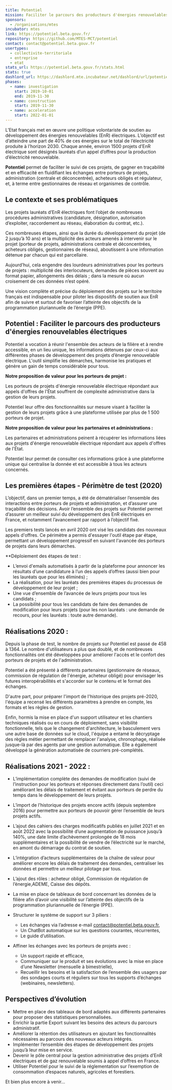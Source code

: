 ```yaml
---
title: Potentiel
mission: Faciliter le parcours des producteurs d'énergies renouvelables électriques
sponsors:
  - /organisations/mtes
incubator: mtes
link: https://potentiel.beta.gouv.fr/
repository: https://github.com/MTES-MCT/potentiel
contact: contact@potentiel.beta.gouv.fr
usertypes:
  - collectivite-territoriale
  - entreprise
  - etat
stats_url: https://potentiel.beta.gouv.fr/stats.html
stats: true
dashlord_url: https://dashlord.mte.incubateur.net/dashlord/url/potentiel-beta-gouv-fr/
phases:
  - name: investigation
    start: 2019-10-01
    end: 2019-11-30
  - name: construction
    start: 2019-11-30
  - name: acceleration
    start: 2022-01-01
---
```

L’Etat français met en œuvre une politique volontariste de soutien au développement des énergies renouvelables (EnR) électriques. L’objectif est d’atteindre une part de 40% de ces énergies sur le total de l’électricité produite à l’horizon 2030. Chaque année, environ 1500 projets d’EnR électrique sont désignés lauréats d’un appel d’offres pour la production d’électricité renouvelable.

**Potentiel** permet de faciliter le suivi de ces projets, de gagner en traçabilité et en efficacité en fluidifiant les échanges entre porteurs de projets, administration (centrale et déconcentrée), acheteurs obligés et régulateur, et, à terme entre gestionnaires de réseau et organismes de contrôle. 

## Le contexte et ses problématiques

Les projets lauréats d’EnR électriques font l’objet de nombreuses procédures administratives (candidature, désignation, autorisation d’exploiter, raccordement au réseau, élaboration du contrat, etc.).  

Ces nombreuses étapes, ainsi que la durée du développement du projet (de 2 jusqu’à 10 ans) et la multiplicité des acteurs amenés à intervenir sur le projet (porteur de projets, administrations centrale et déconcentrées, acheteurs obligés, gestionnaires de réseau), aboutissent à une information détenue par chacun qui est parcellaire.   

Aujourd’hui, cela engendre des lourdeurs administratives pour les porteurs de projets : multiplicité des interlocuteurs, demandes de pièces souvent au format papier, allongements des délais ; dans la mesure où aucun croisement de ces données n’est opéré.

Une vision complète et précise du déploiement des projets sur le territoire français est indispensable pour piloter les dispositifs de soutien aux EnR afin de suivre et surtout de favoriser l’atteinte des objectifs de la programmation pluriannuelle de l’énergie (PPE).

## Potentiel : Faciliter le parcours des producteurs d'énergies renouvelables électriques

Potentiel a vocation à réunir l'ensemble des acteurs de la filière et à rendre accessible, en un lieu unique, les informations détenues par ceux-ci aux différentes phases de développement des projets d’énergie renouvelable électrique. L'outil simplifie les démarches, harmonise les pratiques et génère un gain de temps considérable pour tous. 

**Notre proposition de valeur pour les porteurs de projet :** 

Les porteurs de projets d'énergie renouvelable électrique répondant aux appels d'offres de l'État souffrent de complexité administrative dans la gestion de leurs projets. 

Potentiel leur offre des fonctionnalités sur mesure visant à faciliter la gestion de leurs projets grâce à une plateforme utilisée par plus de 1 500 porteurs de projet.

**Notre proposition de valeur pour les partenaires et administrations :**

Les partenaires et administrations peinent à récupérer les informations liées aux projets d'énergie renouvelable électrique répondant aux appels d'offres de l'État.

Potentiel leur permet de consulter ces informations grâce à une plateforme unique qui centralise la donnée et est accessible à tous les acteurs concernés.

## Les premières étapes - Périmètre de test (2020)

L’objectif, dans un premier temps, a été de dématérialiser l’ensemble des interactions entre porteurs de projets et administration, et d’assurer une traçabilité des décisions. Avoir l’ensemble des projets sur Potentiel permet d’assurer un meilleur suivi du développement des EnR électriques en France, et notamment l’avancement par rapport à l’objectif fixé.

Les premiers tests lancés en avril 2020 ont visé les candidats des nouveaux appels d'offres. Ce périmètre a permis d'essayer l'outil étape par étape, permettant un développement progressif en suivant l'avancée des porteurs de projets dans leurs démarches. 

\*\*Déploiement des étapes de test : 

* L’envoi d'emails automatisés à partir de la plateforme pour annoncer les résultats d’une candidature à l’un des appels d’offres (aussi bien pour les lauréats que pour les éliminés) ;
* La réalisation, pour les lauréats des premières étapes du processus de développement de leur projet ;
* Une vue d’ensemble de l’avancée de leurs projets pour tous les candidats ;
* La possibilité pour tous les candidats de faire des demandes de modification pour leurs projets (pour les non lauréats : une demande de recours, pour les lauréats : toute autre demande).

## Réalisations 2020 :

Depuis la phase de test, le nombre de projets sur Potentiel est passé de 458 à 1364. Le nombre d'utilisateurs a plus que doublé, et de nombreuses fonctionnalités ont été développées pour améliorer l'accès et le confort des porteurs de projets et de l'administration.

Potentiel a été présenté à différents partenaires (gestionnaire de réseaux, commission de régulation de l'énergie, acheteur obligé) pour envisager les futures interopérabilités et s'accorder sur le contenu et le format des échanges.

D'autre part, pour préparer l'import de l'historique des projets pré-2020, l'équipe a recensé les différents paramètres à prendre en compte, les formats et les règles de gestion.

Enfin, hormis la mise en place d'un support utilisateur et les chantiers techniques réalisés ou en cours de déploiement, sans visibilité fonctionnelle, tels que le changement d'architecture, le basculement vers une autre base de données sur le cloud, l'équipe a entamé le décryptage des règles métier permettant de remplacer l'analyse, chronophage, réalisée jusque-là par des agents par une gestion automatique. Elle a également développé la génération automatisée de courriers pré-complétés.

## Réalisations 2021 - 2022 :

* L’implémentation complète des demandes de modification (suivi de l’instruction pour les porteurs et réponses directement dans l’outil) ceci améliorant les délais de traitement et évitant aux porteurs de perdre du temps dans le développement de leurs projets.
* L’import de l’historique des projets encore actifs (depuis septembre 2016) pour permettre aux porteurs de pouvoir gérer l’ensemble de leurs projets actifs.
* L’ajout des cahiers des charges modificatifs publiés en juillet 2021 et en août 2022 avec la possibilité d’une augmentation de puissance jusqu’à 140%, une date limite d’achèvement prolongée de 18 mois supplémentaires et la possibilité de vendre de l’électricité sur le marché, en amont du démarrage du contrat de soutien.
* L’intégration d’acteurs supplémentaires de la chaîne de valeur pour améliorer encore les délais de traitement des demandes, centraliser les données et permettre un meilleur pilotage par tous.
* L’ajout des rôles : acheteur obligé, Commission de régulation de l’énergie,ADEME, Caisse des dépôts.
* La mise en place de tableaux de bord concernant les données de la filière afin d’avoir une visibilité sur l’atteinte des objectifs de la programmation pluriannuelle de l’énergie (PPE).
* Structurer le système de support sur 3 piliers : 

  * Les échanges via l’adresse e-mail contact@potentiel.beta.gouv.fr,
  * Un ChatBot automatique sur les questions courantes, récurrentes,
  * Le guide d’utilisation.
* Affiner les échanges avec les porteurs de projets avec : 

  * Un support rapide et efficace,
  * Communiquer sur le produit et ses évolutions avec la mise en place d’une Newsletter (mensuelle à bimestrielle),
  * Recueillir les besoins et la satisfaction de l’ensemble des usagers par des sondages courts et réguliers sur tous les supports d’échanges (webinaires, newsletters).

## Perspectives d’évolution

* Mettre en place des tableaux de bord adaptés aux différents partenaires pour proposer des statistiques personnalisées.
* Enrichir la partie Export suivant les besoins des acteurs du parcours administratif.
* Améliorer la rétention des utilisateurs en ajoutant les fonctionnalités nécessaires au parcours des nouveaux acteurs intégrés.
* Implémenter l’ensemble des étapes de développement des projets jusqu’à leur mise en service.
* Devenir le pôle central pour la gestion administrative des projets d’EnR électriques et de gaz renouvelable soumis à appel d’offres en France. 
* Utiliser Potentiel pour le suivi de la réglementation sur l’exemption de consommation d’espaces naturels, agricoles et forestiers.

Et bien plus encore à venir…
